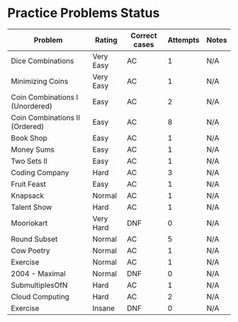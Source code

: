 # Practice Problems Status
Problem|Rating|Correct cases|Attempts|Notes
-|-|-|-|-
Dice Combinations|Very Easy|AC|1|N/A
Minimizing Coins|Very Easy|AC|1|N/A
Coin Combinations I (Unordered)|Easy|AC|2|N/A
Coin Combinations II (Ordered)|Easy|AC|8|N/A
Book Shop|Easy|AC|1|N/A
Money Sums|Easy|AC|1|N/A
Two Sets II|Easy|AC|1|N/A
Coding Company|Hard|AC|3|N/A
Fruit Feast|Easy|AC|1|N/A
Knapsack|Normal|AC|1|N/A
Talent Show|Hard|AC|1|N/A
Mooriokart|Very Hard|DNF|0|N/A
Round Subset|Normal|AC|5|N/A
Cow Poetry|Normal|AC|1|N/A
Exercise|Normal|AC|1|N/A
2004 - Maximal|Normal|DNF|0|N/A
SubmultiplesOfN|Hard|AC|1|N/A
Cloud Computing|Hard|AC|2|N/A
Exercise|Insane|DNF|0|N/A